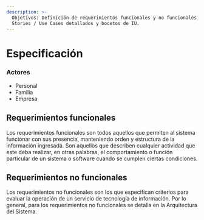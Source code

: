 ```yaml
---
description: >-
  Objetivos: Definición de requerimientos funcionales y no funcionales, user
  Stories / Use Cases detallados y bocetos de IU.
---
```


# Especificación

### Actores

* Personal
* Familia
* Empresa

## Requerimientos funcionales

Los requerimientos funcionales son todos aquellos que permiten al sistema funcionar con sus presencia, manteniendo orden y estructura de la información ingresada. Son aquellos que describen cualquier actividad que este deba realizar, en otras palabras, el comportamiento o función particular de un sistema o software cuando se cumplen ciertas condiciones.

## Requerimientos no funcionales

Los requerimientos no funcionales son los que especifican criterios para evaluar la operación de un servicio de tecnología de información. Por lo general, para los requerimientos no funcionales se detalla en la Arquitectura del Sistema.
